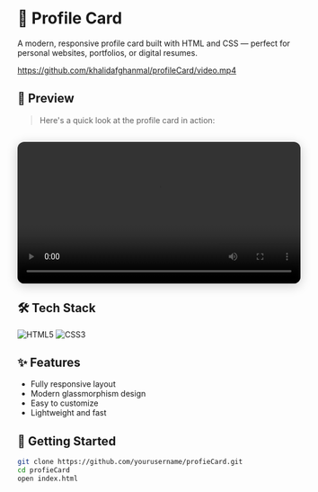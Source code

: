 # 💼 Profile Card

A modern, responsive profile card built with HTML and CSS — perfect for personal websites, portfolios, or digital resumes.

https://github.com/khalidafghanmal/profileCard/video.mp4

## 🎥 Preview

> Here's a quick look at the profile card in action:

<video src="video.mp4" controls loop width="100%" style="border-radius: 12px; box-shadow: 0 4px 20px rgba(0,0,0,0.2); margin-top: 1rem;"></video>

## 🛠️ Tech Stack

![HTML5](https://img.shields.io/badge/-HTML5-E34F26?logo=html5&logoColor=white&style=flat)
![CSS3](https://img.shields.io/badge/-CSS3-1572B6?logo=css3&logoColor=white&style=flat)

## ✨ Features

- Fully responsive layout
- Modern glassmorphism design
- Easy to customize
- Lightweight and fast

## 🚀 Getting Started

```bash
git clone https://github.com/yourusername/profieCard.git
cd profieCard
open index.html

